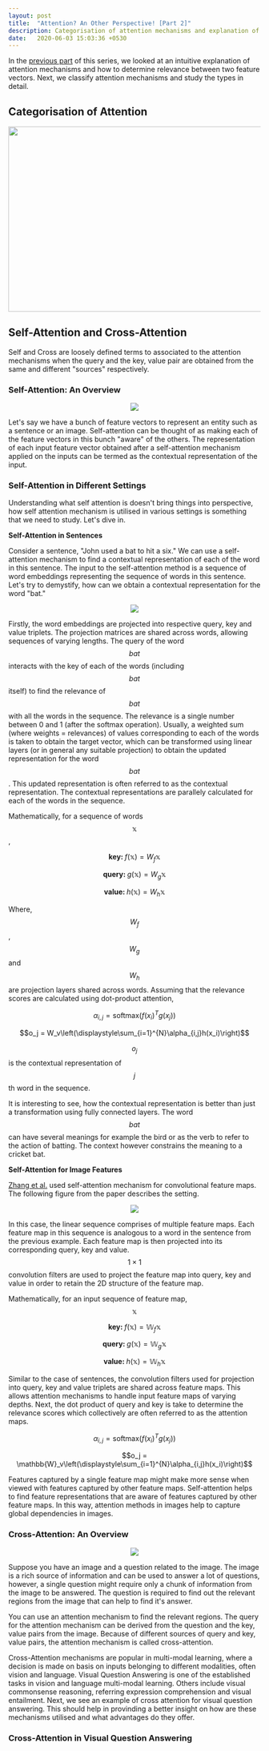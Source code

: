 ```yaml
---
layout: post
title:  "Attention? An Other Perspective! [Part 2]"
description: Categorisation of attention mechanisms and explanation of self and cross attention mechanisms.
date:   2020-06-03 15:03:36 +0530
---
```


In the [previous part][1] of this series, we looked at an intuitive explanation of attention mechanisms and how to determine relevance between two feature vectors. Next, we classify attention mechanisms and study the types in detail. 

## Categorisation of Attention

<p align="center">
  <img width="750" height="370" src="https://raw.githubusercontent.com/LearningTurtle/Blog/master/assets/images/attention_categorisation.png">
</p>

## Self-Attention and Cross-Attention

Self and Cross are loosely defined terms to associated to the attention mechanisms when the query and the key, value pair are obtained from the same and different "sources" respectively.

### Self-Attention: An Overview

<p align="center">
  <img src="https://raw.githubusercontent.com/LearningTurtle/Blog/master/assets/images/selfattention_diag.png">
</p>

Let's say we have a bunch of feature vectors to represent an entity such as a sentence or an image. Self-attention can be thought of as making each of the feature vectors in this bunch "aware" of the others. The representation of each input feature vector obtained after a self-attention mechanism applied on the inputs can be termed as the contextual representation of the input.


### Self-Attention in Different Settings

Understanding what self attention is doesn't bring things into perspective, how self attention mechanism is utilised in various settings is something that we need to study. Let's dive in.

__Self-Attention in Sentences__ 

Consider a sentence, "John used a bat to hit a six." We can use a self-attention mechanism to find a contextual representation of each of the word in this sentence. The input to the self-attention method is a sequence of word embeddings representing the sequence of words in this sentence. Let's try to demystify, how can we obtain a contextual representation for the word "bat."

<p align="center">
  <img src="https://raw.githubusercontent.com/LearningTurtle/Blog/master/assets/images/selfattention.png">
</p>

Firstly, the word embeddings are projected into respective query, key and value triplets. The projection matrices are shared across words, allowing sequences of varying lengths. The query of the word $$bat$$ interacts with the key of each of the words (including $$bat$$ itself) to find the relevance of $$bat$$ with all the words in the sequence. The relevance is a single number between 0 and 1 (after the softmax operation). Usually, a weighted sum (where weights = relevances) of values corresponding to each of the words is taken to obtain the target vector, which can be transformed using linear layers (or in general any suitable projection) to obtain the updated representation for the word $$bat$$. This updated representation is often referred to as the contextual representation. The contextual representations are parallely calculated for each of the words in the sequence.

Mathematically, for a sequence of words $$\mathbb{x}$$,

$$\textbf{key:	} f(\mathbb{x}) = W_f\mathbb{x}$$

$$\textbf{query:	} g(\mathbb{x}) = W_g\mathbb{x}$$

$$\textbf{value:	} h(\mathbb{x}) = W_h\mathbb{x}$$

Where, $$W_f$$, $$W_g$$ and $$W_h$$ are projection layers shared across words. Assuming that the relevance scores are calculated using dot-product attention,

$$\alpha_{i,j} = \mathrm{softmax}(f(x_i)^Tg(x_j))$$

$$o_j = W_v\left(\displaystyle\sum_{i=1}^{N}\alpha_{i,j}h(x_i)\right)$$

$$o_j$$ is the contextual representation of $$j$$th word in the sequence.


It is interesting to see, how the contextual representation is better than just a transformation using fully connected layers. The word $$bat$$ can have several meanings for example the bird or as the verb to refer to the action of batting. The context however constrains the meaning to a cricket bat.

__Self-Attention for Image Features__ 

[Zhang et al.][2] used self-attention mechanism for convolutional feature maps. The following figure from the paper describes the setting.

<p align="center">
  <img src="https://raw.githubusercontent.com/LearningTurtle/Blog/master/assets/images/sagan.png">
</p>

In this case, the linear sequence comprises of multiple feature maps. Each feature map in this sequence is analogous to a word in the sentence from the previous example. Each feature map is then projected into its corresponding query, key and value. $$1 \times 1$$ convolution filters are used to project the feature map into query, key and value in order to retain the 2D structure of the feature map.

Mathematically, for an input sequence of feature map, $$\mathbb{x}$$

$$\textbf{key:	} f(\mathbb{x}) = \mathbb{W}_f\mathbb{x}$$

$$\textbf{query:	} g(\mathbb{x}) = \mathbb{W}_g\mathbb{x}$$

$$\textbf{value:	} h(\mathbb{x}) = \mathbb{W}_h\mathbb{x}$$

Similar to the case of sentences, the convolution filters used for projection into query, key and value triplets are shared across feature maps. This allows attention mechanisms to handle input feature maps of varying depths. Next, the dot product of query and key is take to determine the relevance scores which collectively are often referred to as the attention maps.

$$\alpha_{i,j} = \mathrm{softmax}(f(x_i)^Tg(x_j))$$

$$o_j = \mathbb{W}_v\left(\displaystyle\sum_{i=1}^{N}\alpha_{i,j}h(x_i)\right)$$

Features captured by a single feature map might make more sense when viewed with features captured by other feature maps. Self-attention helps to find feature representations that are aware of features captured by other feature maps. In this way, attention methods in images help to capture global dependencies in images. 


### Cross-Attention: An Overview

<p align="center">
  <img src="https://raw.githubusercontent.com/LearningTurtle/Blog/master/assets/images/crossattention.png">
</p>

Suppose you have an image and a question related to the image. The image is a rich source of information and can be used to answer a lot of questions, however, a single question might require only a chunk of information from the image to be answered. The question is required to find out the relevant regions from the image that can help to find it's answer. 

You can use an attention mechanism to find the relevant regions. The query for the attention mechanism can be derived from the question and the key, value pairs from the image. Because of different sources of query and key, value pairs, the attention mechanism is called cross-attention.

Cross-Attention mechanisms are popular in multi-modal learning, where a decision is made on basis on inputs belonging to different modalities, often vision and language. Visual Question Answering is one of the established tasks in vision and language multi-modal learning. Others include visual commonsense reasoning, referring expression comprehension and visual entailment. Next, we see an example of cross attention for visual question answering. This should help in provinding a better insight on how are these mechanisms utilised and what advantages do they offer.

### Cross-Attention in Visual Question Answering

[1]: https://learningturtle.github.io/Blog/
[2]: https://arxiv.org/pdf/1805.08318.pdf
